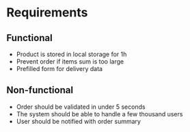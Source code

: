 # Requirements

## Functional
- Product is stored in local storage for 1h
- Prevent order if items sum is too large
- Prefilled form for delivery data

## Non-functional
- Order should be validated in under 5 seconds
- The system should be able to handle a few thousand users
- User should be notified with order summary
